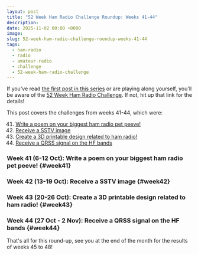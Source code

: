 ```yaml
---
layout: post
title: "52 Week Ham Radio Challenge Roundup: Weeks 41-44"
description: 
date: 2025-11-02 00:00 +0000
image: 
slug: 52-week-ham-radio-challenge-roundup-weeks-41-44
tags:
  - ham-radio
  - radio
  - amateur-radio
  - challenge
  - 52-week-ham-radio-challenge
---
```


If you've read [the first post in this series](/blog/52-week-ham-radio-challenge-roundup-weeks-1-4/) or are playing along yourself, you'll be aware of the [52 Week Ham Radio Challenge](https://hamchallenge.org/). If not, hit up that link for the details!

This post covers the challenges from weeks 41-44, which were:

<ol start="41">
  <li><a href="#week41">Write a poem on your biggest ham radio pet peeve!</a></li>
  <li><a href="#week42">Receive a SSTV image</a></li>
  <li><a href="#week43">Create a 3D printable design related to ham radio!</a></li>
  <li><a href="#week44">Receive a QRSS signal on the HF bands</a></li>
</ol>

### Week 41 (6-12 Oct): Write a poem on your biggest ham radio pet peeve! {#week41}

### Week 42 (13-19 Oct): Receive a SSTV image {#week42}

### Week 43 (20-26 Oct): Create a 3D printable design related to ham radio! {#week43}

### Week 44 (27 Oct - 2 Nov): Receive a QRSS signal on the HF bands {#week44}

That's all for this round-up, see you at the end of the month for the results of weeks 45 to 48!
